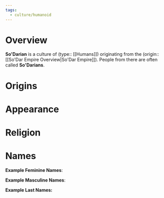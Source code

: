 ```yaml
---
tags:
  - culture/humanoid
---
```

# Overview
**So'Darian** is a culture of (type:: [[Humans]]) originating from the (origin:: [[So'Dar Empire Overview|So'Dar Empire]]). People from there are often called **So'Darians**.
# Origins
# Appearance
# Religion
# Names
**Example Feminine Names**: 

**Example Masculine Names**: 

**Example Last Names:** 